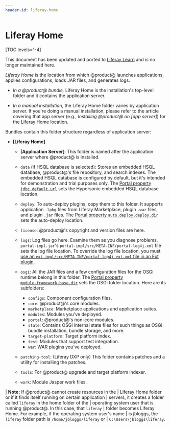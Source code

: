 ```yaml
---
header-id: liferay-home
---
```


# Liferay Home

[TOC levels=1-4]

<aside class="alert alert-info">
  <span class="wysiwyg-color-blue120"> This document has been updated and ported to <a href="https://learn.liferay.com/dxp-7.x/installation-and-upgrades/reference/liferay-home.html">Liferay Learn</a> and is no longer maintained here.</span>
</aside>

*Liferay Home* is the location from which @product@ launches applications, 
applies configurations, loads JAR files, and generates logs. 

-   *In a @product@ bundle,* Liferay Home is the installation's top-level folder
    and it contains the application server.

-   *In a manual installation,* the Liferay Home folder varies by application
    server. If you're doing a manual installation, please refer to the article
    covering that app server (e.g., *Installing @product@ on [app server]*) for
    the Liferay Home location. 

Bundles contain this folder structure regardless of application server: 

-   **[Liferay Home]**
    -   **[Application Server]**: This folder is named after the application
        server where @product@ is installed. 
    -   `data` (if HSQL database is selected): Stores an embedded HSQL database,
        @product@'s file repository,
        and search indexes. The embedded HSQL database is configured by default,
        but it's intended for demonstration and trial
        purposes only. The
        [Portal property `jdbc.default.url`](@platform-ref@/7.2-latest/propertiesdoc/portal.properties.html#JDBC)
        sets the Hypersonic embedded HSQL database location.
    -   `deploy`: To auto-deploy plugins, copy them to this folder. 
        It supports application `.lpkg` files from Liferay Marketplace, plugin
        `.war` files, and plugin `.jar` files. The
        [Portal property `auto.deploy.deploy.dir`](@platform-ref@/7.2-latest/propertiesdoc/portal.properties.html#Auto%20Deploy)
        sets the auto-deploy location.
    -   `license`: @product@'s copyright and version files are here.
    -   `logs`: Log files go here. Examine them as you diagnose
        problems. `portal-impl.jar`'s
        `portal-impl/src/META-INF/portal-log4j.xml` file sets the log file
        location. To override the log file location, you must
        [use an `ext-impl/src/META-INF/portal-log4j-ext.xml` file in an Ext plugin](/docs/7-0/tutorials/-/knowledge_base/t/advanced-customization-with-ext-plugins#using-advanced-configuration-files).
    -   `osgi`: All the JAR files and a few configuration files for the 
        OSGi runtime belong in this folder. The
        [Portal property `module.framework.base.dir`](@platform-ref@/7.2-latest/propertiesdoc/portal.properties.html#Module%20Framework)
        sets the OSGi folder location. Here are its subfolders:

        -   `configs`: Component configuration files.
        -   `core`: @product@'s core modules.
        -   `marketplace`: Marketplace applications and application suites.
        -   `modules`: Modules you've deployed.
        -   `portal`: @product@'s non-core modules.
        -   `state`: Contains OSGi internal state files for such things as OSGi 
            bundle installation, bundle storage, and more.
        -   `target-platform`: Target platform index.
        -   `test`: Modules that support test integration.
        -   `war`: WAR plugins you've deployed.
    -   `patching-tool`: (Liferay DXP only) This folder contains patches and 
        a utility for installing the patches.
    -   `tools`: For @product@ upgrade and target platform indexer.
    -   `work`: Module Jasper work files.

| **Note:** If @product@ cannot create resources in the 
| Liferay Home folder or if it finds itself running on certain application
| servers, it creates a folder called `liferay` in the home folder of the
| operating system user that is running @product@. In this case, that `liferay`
| folder becomes Liferay Home. For example, if the operating system user's name
| is jbloggs, the `liferay` folder path is `/home/jbloggs/liferay` or
| `C:\Users\jbloggs\liferay`.
